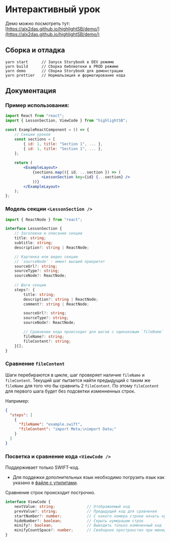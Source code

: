 # Интерактивный урок

Демо можно посмотреть тут: [https://alx2das.github.io/highlightSB/demo/](https://alx2das.github.io/highlightSB/demo/)

## Сборка и отладка

```cli
yarn start      // Запуск Storybook в DEV режиме
yarn build      // Сборка библиотеки в PROD режиме
yarn demo       // Сборка Storybook для демонстрации
yarn prettier   // Нормальзиция и форматирование кода 
```

## Документация

### Пример использования:
```jsx
import React from "react";
import { LessonSection, ViewCode } from "highlightSB";

const ExampleReactComponent = () => {
    // Секции уроков
    const sections = [
        { id: 1, title: "Section 1", ... },
        { id: 1, title: "Section 1", ... },
    ];
    
    return (
        <ExampleLayout>
            {sections.map(({ id, ...section }) => (
                <LessonSection key={id} {...section} />
            ))}
        </ExampleLayout>
    );
};
```

### Модель секции `<LessonSection />`

```typescript
import { ReactNode } from "react";

interface LessonSection {
    // Заголовки и описание секции
    title: string;
    subtitle: string;
    description?: string | ReactNode;

    // Картинка или видео секции
    // `sourceNode` - имеет высший приоритет
    sourceUrl?: string;
    sourceType?: string;
    sourceNode?: ReactNode;
    
    // Шаги секции
    steps?: {
        title: string;
        description?: string | ReactNode;
        comment?: string | ReactNode;

        sourceUrl?: string;
        sourceType?: string;
        sourceNode?: ReactNode;

        // Сравнение кода происходит для шагов с одинаковым `fileName`
        fileName?: string;
        fileContent?: string;
    }[];
}
```

### Сравнение `fileContent` 

Шаги перебираются в цикле, шаг проверяет наличие `fileName` и `fileContent`. 
Текущий шаг пытается найти предыдущий с таким же `fileName` для того что бы сравнить 2 `fileContent`.
По этому `fileContent` для первого шага будет без подсветки изменненных строк.

Например:
```json
{
  "steps": [
    {
      "fileName": "example.swift",
      "fileContent": "import Meta;\nimport Data;"
    }
  ]
}
```

### Посветка и сравнение кода `<ViewCode />`

Поддерживает только SWIFT-код.
- Для поддежки дополнительных язык необходимо погрузить язык как указано в [файле с утилитами](https://github.com/alx2das/highlightSB/blob/main/src/ViewCode/utils.ts#L59). 

Сравнение строк происходит построчно.

```typescript
interface ViewCode {
    nextValue: string;              // Отображаемый код
    prevValue?: string;             // Предыдущий код для сравнения
    startNumber?: number;           // С какого номера строки начать нумерацию
    hideNumber?: boolean;           // Скрыть нумерацию строк
    minify?: boolean;               // Выводить только измененный код
    minifyCountSpace?: number;      // Свободное пространство при минификации
}
```
